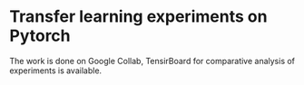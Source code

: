 # Transfer learning experiments on Pytorch
The work is done on Google Collab, TensirBoard for comparative analysis of experiments is available.
